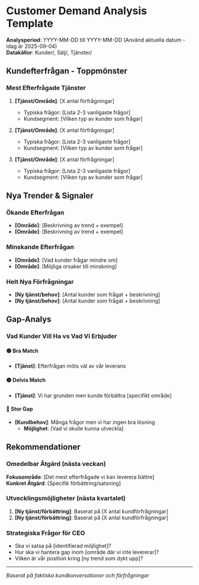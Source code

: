 # Customer Demand Analysis Template  

**Analysperiod**: YYYY-MM-DD till YYYY-MM-DD (Använd aktuella datum - idag är 2025-09-04)  
**Datakällor**: Kunder/, Sälj/, Tjänster/

## Kundefterfrågan - Toppmönster

### Mest Efterfrågade Tjänster
1. **[Tjänst/Område]**: [X antal förfrågningar]
   - Typiska frågor: [Lista 2-3 vanligaste frågor]
   - Kundsegment: [Vilken typ av kunder som frågar]

2. **[Tjänst/Område]**: [X antal förfrågningar]  
   - Typiska frågor: [Lista 2-3 vanligaste frågor]
   - Kundsegment: [Vilken typ av kunder som frågar]

3. **[Tjänst/Område]**: [X antal förfrågningar]
   - Typiska frågor: [Lista 2-3 vanligaste frågor]  
   - Kundsegment: [Vilken typ av kunder som frågar]

## Nya Trender & Signaler

### Ökande Efterfrågan
- **[Område]**: [Beskrivning av trend + exempel]
- **[Område]**: [Beskrivning av trend + exempel]

### Minskande Efterfrågan  
- **[Område]**: [Vad kunder frågar mindre om]
- **[Område]**: [Möjliga orsaker till minskning]

### Helt Nya Förfrågningar
- **[Ny tjänst/behov]**: [Antal kunder som frågat + beskrivning]
- **[Ny tjänst/behov]**: [Antal kunder som frågat + beskrivning]

## Gap-Analys

### Vad Kunder Vill Ha vs Vad Vi Erbjuder

#### 🟢 Bra Match
- **[Tjänst]**: Efterfrågan möts väl av vår leverans

#### 🟡 Delvis Match  
- **[Tjänst]**: Vi har grunden men kunde förbättra [specifikt område]

#### 🔴 Stor Gap
- **[Kundbehov]**: Många frågor men vi har ingen bra lösning
  - **Möjlighet**: [Vad vi skulle kunna utveckla]

## Rekommendationer

### Omedelbar Åtgärd (nästa veckan)
**Fokusområde**: [Det mest efterfrågade vi kan leverera bättre]  
**Konkret Åtgärd**: [Specifik förbättring/satsning]

### Utvecklingsmöjligheter (nästa kvartalet)  
1. **[Ny tjänst/förbättring]**: Baserat på [X antal kundförfrågningar]
2. **[Ny tjänst/förbättring]**: Baserat på [X antal kundförfrågningar]

### Strategiska Frågor för CEO
- Ska vi satsa på [identifierad möjlighet]?
- Hur ska vi hantera gap inom [område där vi inte levererar]?
- Vilken är vår position kring [ny trend som dykt upp]?

---
*Baserat på faktiska kundkonversationer och förfrågningar*